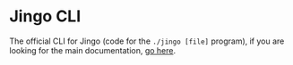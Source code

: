 # Jingo CLI

The official CLI for Jingo (code for the `./jingo [file]` program), if you are looking for the main documentation, [go here](../README.md).
